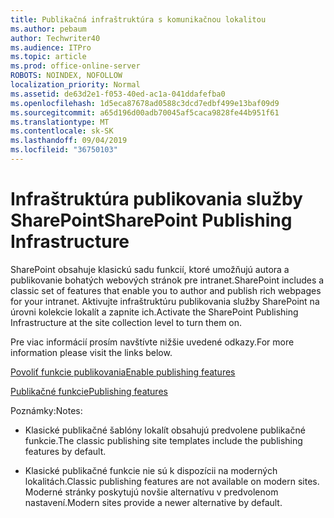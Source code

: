 ```yaml
---
title: Publikačná infraštruktúra s komunikačnou lokalitou
ms.author: pebaum
author: Techwriter40
ms.audience: ITPro
ms.topic: article
ms.prod: office-online-server
ROBOTS: NOINDEX, NOFOLLOW
localization_priority: Normal
ms.assetid: de63d2e1-f053-40ed-ac1a-041ddafefba0
ms.openlocfilehash: 1d5eca87678ad0588c3dcd7edbf499e13baf09d9
ms.sourcegitcommit: a65d196d00adb70045af5caca9828fe44b951f61
ms.translationtype: MT
ms.contentlocale: sk-SK
ms.lasthandoff: 09/04/2019
ms.locfileid: "36750103"
---
```

# <a name="sharepoint-publishing-infrastructure"></a><span data-ttu-id="1b023-102">Infraštruktúra publikovania služby SharePoint</span><span class="sxs-lookup"><span data-stu-id="1b023-102">SharePoint Publishing Infrastructure</span></span>


<span data-ttu-id="1b023-103">SharePoint obsahuje klasickú sadu funkcií, ktoré umožňujú autora a publikovanie bohatých webových stránok pre intranet.</span><span class="sxs-lookup"><span data-stu-id="1b023-103">SharePoint includes a classic set of features that enable you to author and publish rich webpages for your intranet.</span></span> <span data-ttu-id="1b023-104">Aktivujte infraštruktúru publikovania služby SharePoint na úrovni kolekcie lokalít a zapnite ich.</span><span class="sxs-lookup"><span data-stu-id="1b023-104">Activate the SharePoint Publishing Infrastructure at the site collection level to turn them on.</span></span>

<span data-ttu-id="1b023-105">Pre viac informácií prosím navštívte nižšie uvedené odkazy.</span><span class="sxs-lookup"><span data-stu-id="1b023-105">For more information please visit the links below.</span></span>

[<span data-ttu-id="1b023-106">Povoliť funkcie publikovania</span><span class="sxs-lookup"><span data-stu-id="1b023-106">Enable publishing features</span></span>](https://support.office.com/article/Enable-publishing-features-479677A6-8B33-4AC7-907D-071C1C7E4518)

[<span data-ttu-id="1b023-107">Publikačné funkcie</span><span class="sxs-lookup"><span data-stu-id="1b023-107">Publishing features</span></span>](https://support.office.com/article/Features-enabled-in-a-SharePoint-Online-publishing-site-3AB3810C-3C2C-4361-9D0E-0CBE666EA0B0?wt.mc_id=O365_Portal_MMaven#__toc336865553)

<span data-ttu-id="1b023-108">Poznámky:</span><span class="sxs-lookup"><span data-stu-id="1b023-108">Notes:</span></span>

- <span data-ttu-id="1b023-109">Klasické publikačné šablóny lokalít obsahujú predvolene publikačné funkcie.</span><span class="sxs-lookup"><span data-stu-id="1b023-109">The classic publishing site templates include the publishing features by default.</span></span>

- <span data-ttu-id="1b023-110">Klasické publikačné funkcie nie sú k dispozícii na moderných lokalitách.</span><span class="sxs-lookup"><span data-stu-id="1b023-110">Classic publishing features are not available on modern sites.</span></span> <span data-ttu-id="1b023-111">Moderné stránky poskytujú novšie alternatívu v predvolenom nastavení.</span><span class="sxs-lookup"><span data-stu-id="1b023-111">Modern sites provide a newer alternative by default.</span></span>

